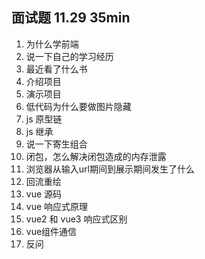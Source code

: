 ## 面试题 11.29  35min

1. 为什么学前端
2. 说一下自己的学习经历
3. 最近看了什么书
4. 介绍项目
5. 演示项目
6. 低代码为什么要做图片隐藏
7. js 原型链
8. js 继承
9. 说一下寄生组合
10. 闭包，怎么解决闭包造成的内存泄露
11. 浏览器从输入url期间到展示期间发生了什么
12. 回流重绘
13. vue 源码
14. vue 响应式原理
15. vue2 和 vue3 响应式区别
16. vue组件通信
17. 反问
